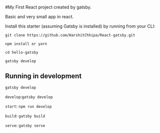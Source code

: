 #My First React project created by gatsby. 

Basic and very small app in react.

Install this starter (assuming Gatsby is installed) by running from your CLI:
```
git clone https://github.com/HarshitChhipa/React-gatsby.git

npm install or yarn

cd hello-gatsby

gatsby develop
```


## Running in development
`gatsby develop`

`develop`:`gatsby develop`

`start`: `npm run develop`

`build`: `gatsby build`

`serve`: `gatsby serve`

